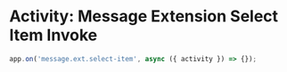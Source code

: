 # Activity: Message Extension Select Item Invoke

<!-- langtabs-start -->
```typescript
app.on('message.ext.select-item', async ({ activity }) => {});
```
<!-- langtabs-end -->
